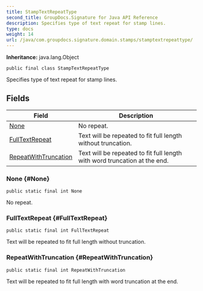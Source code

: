 ```yaml
---
title: StampTextRepeatType
second_title: GroupDocs.Signature for Java API Reference
description: Specifies type of text repeat for stamp lines.
type: docs
weight: 14
url: /java/com.groupdocs.signature.domain.stamps/stamptextrepeattype/
---
```

**Inheritance:**
java.lang.Object
```
public final class StampTextRepeatType
```

Specifies type of text repeat for stamp lines.
## Fields

| Field | Description |
| --- | --- |
| [None](#None) | No repeat. |
| [FullTextRepeat](#FullTextRepeat) | Text will be repeated to fit full length without truncation. |
| [RepeatWithTruncation](#RepeatWithTruncation) | Text will be repeated to fit full length with word truncation at the end. |
### None {#None}
```
public static final int None
```


No repeat.

### FullTextRepeat {#FullTextRepeat}
```
public static final int FullTextRepeat
```


Text will be repeated to fit full length without truncation.

### RepeatWithTruncation {#RepeatWithTruncation}
```
public static final int RepeatWithTruncation
```


Text will be repeated to fit full length with word truncation at the end.

